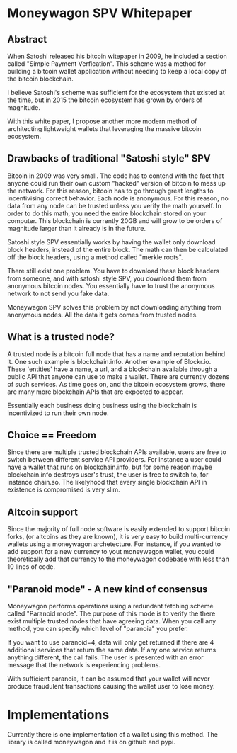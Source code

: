 Moneywagon SPV Whitepaper
=========================

Abstract
--------

When Satoshi released his bitcoin witepaper in 2009, he included a section
called "Simple Payment Verfication". This scheme was a method for building
a bitcoin wallet application without needing to keep a local copy of the bitcoin
blockchain.

I believe Satoshi's scheme was sufficient for the ecosystem that existed at the time,
but in 2015 the bitcoin ecosystem has grown by orders of magnitude.

With this white paper, I propose another more modern method of architecting
lightweight wallets that leveraging the massive bitcoin ecosystem.


Drawbacks of traditional "Satoshi style" SPV
--------------------------------------------

Bitcoin in 2009 was very small. The code has to contend with the fact that
anyone could run their own custom "hacked" version of bitcoin to mess up the network.
For this reason, bitcoin has to go through great lengths to incentivising correct behavior.
Each node is anonymous. For this reason, no data from any node can be trusted unless you verify the math yourself.
In order to do this math, you need the entire blockchain stored on your computer.
This blockchain is currently 20GB and will grow to be orders of magnitude larger than it already is in the future.

Satoshi style SPV essentially works by having the wallet only download block headers, instead of the entire block.
The math can then be calculated off the block headers, using a method called "merkle roots".

There still exist one problem. You have to download these block headers from someone, and
with satoshi style SPV, you download them from anonymous bitcoin nodes. You essentially have to trust the
anonymous network to not send you fake data.

Moneywagon SPV solves this problem by not downloading anything from anonymous nodes.
All the data it gets comes from trusted nodes.

What is a trusted node?
-----------------------

A trusted node is a bitcoin full node that has a name and reputation behind it.
One such example is blockchain.info. Another example of Blockr.io.
These 'entities' have a name, a url, and a blockchain available through a public API
that anyone can use to make a wallet. There are currently dozens of such services.
As time goes on, and the bitcoin ecosystem grows, there are many more blockchain APIs
that are expected to appear.

Essentially each business doing business using the blockchain is incentivized to run their own node.


Choice == Freedom
-----------------

Since there are multiple trusted blockchain APIs available, users are free to switch between
different service API providers. For instance a user could have a wallet that runs on blockchain.info,
but for some reason maybe blockchain.info destroys user's trust, the user is free to switch to,
for instance chain.so. The likelyhood that every single blockchain API in existence is
compromised is very slim.


Altcoin support
---------------

Since the majority of full node software is easily extended to support bitcoin
forks, (or altcoins as they are known), it is very easy to build multi-currency wallets
using a moneywagon archetecture. For instance, if you wanted to add support for a
new currency to yout moneywagon wallet, you could theoretically add that currency to
the moneywagon codebase with less than 10 lines of code.


"Paranoid mode" - A new kind of consensus
-----------------------------------------

Moneywagon performs operations using a redundant fetching scheme called "Paranoid mode".
The purpose of this mode is to verify the there exist multiple trusted nodes that have agreeing data.
When you call any method, you can specify which level of "paranoia" you prefer.

If you want to use paranoid=4, data will only get returned if there are 4 additional
services that return the same data. If any one service returns anything different, the
call fails. The user is presented with an error message that the network is experiencing problems.

With sufficient paranoia, it can be assumed that your wallet will never produce fraudulent
transactions causing the wallet user to lose money.


Implementations
===============

Currently there is one implementation of a wallet using this method.
The library is called moneywagon and it is on github and pypi.

